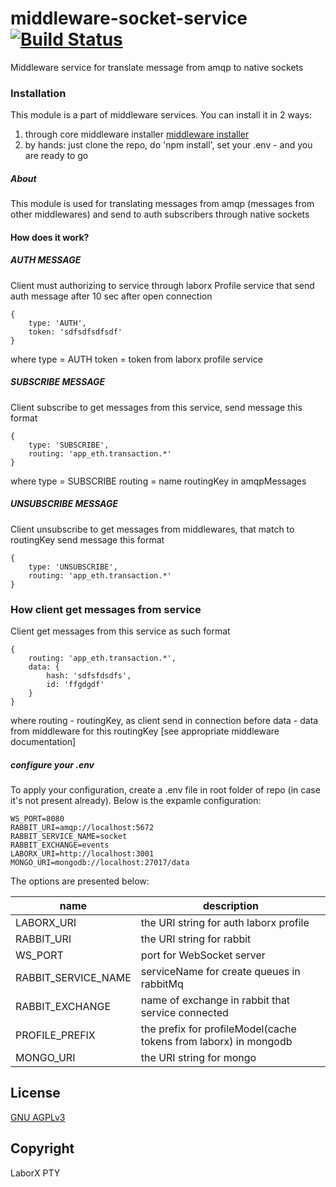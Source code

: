 # middleware-socket-service [![Build Status](https://travis-ci.org/ChronoBank/middleware-socket-service.svg?branch=master)](https://travis-ci.org/ChronoBank/middleware-socket-service)

Middleware service for translate message from amqp to native sockets

### Installation

This module is a part of middleware services. You can install it in 2 ways:

1) through core middleware installer  [middleware installer](https://github.com/ChronoBank/middleware)
2) by hands: just clone the repo, do 'npm install', set your .env - and you are ready to go

##### About
This module is used for translating messages from amqp (messages from other middlewares)
and send to auth subscribers through native sockets

#### How does it work?

##### AUTH MESSAGE
Client must authorizing to service through laborx Profile service
that send auth message after 10 sec after open connection
```
{ 
    type: 'AUTH',
    token: 'sdfsdfsdfsdf'
}
```
where
type = AUTH
token = token from laborx profile service


##### SUBSCRIBE MESSAGE

Client subscribe to get messages from this service,
send message this format

```
{ 
    type: 'SUBSCRIBE',
    routing: 'app_eth.transaction.*'
}
```

where 
type = SUBSCRIBE
routing = name routingKey in amqpMessages

##### UNSUBSCRIBE MESSAGE

Client unsubscribe to get messages from middlewares, that match to routingKey
send message this format

```
{ 
    type: 'UNSUBSCRIBE',
    routing: 'app_eth.transaction.*'
}
```

### How client get messages from service

Client get messages from this service as such format

```
{
    routing: 'app_eth.transaction.*',
    data: {
        hash: 'sdfsfdsdfs',
        id: 'ffgdgdf'
    }
}
```

where
routing - routingKey, as client send in connection before
data - data from middleware for this routingKey
[see appropriate middleware documentation]


##### сonfigure your .env

To apply your configuration, create a .env file in root folder of repo (in case it's not present already).
Below is the expamle configuration:

```
WS_PORT=8080
RABBIT_URI=amqp://localhost:5672
RABBIT_SERVICE_NAME=socket
RABBIT_EXCHANGE=events
LABORX_URI=http://localhost:3001
MONGO_URI=mongodb://localhost:27017/data
```

The options are presented below:

| name | description|
| ------ | ------ |
| LABORX_URI   | the URI string for auth laborx profile
| RABBIT_URI   | the URI string for rabbit
| WS_PORT   | port for WebSocket server
| RABBIT_SERVICE_NAME | serviceName for create queues in rabbitMq
| RABBIT_EXCHANGE | name of exchange in rabbit that service connected
| PROFILE_PREFIX | the prefix for profileModel(cache tokens from laborx) in mongodb
| MONGO_URI | the URI string for mongo

License
----
 [GNU AGPLv3](LICENSE)

Copyright
----
LaborX PTY
